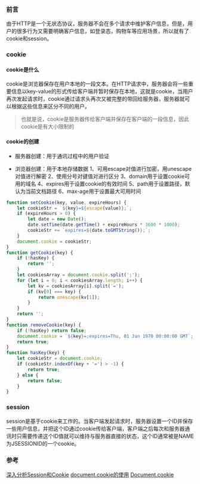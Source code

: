 ### 前言
由于HTTP是一个无状态协议，服务器不会在多个请求中维护客户信息，但是，用户的很多行为又需要明确客户信息，如登录态，购物车等应用场景，所以就有了cookie和session。

### cookie
#### cookie是什么
cookie是浏览器保存在用户本地的一段文本。在HTTP请求中，服务器会将一些重要信息以key-value的形式传给客户端并暂时保存在本地，这就是cookie，当用户再次发起请求时，cookie通过请求头再次又被完整的带回给服务器，服务器就可以根据这些信息来区分不同的用户。

> 也就是说，cookie是服务器传给客户端并保存在客户端的一段信息，因此cookie是有大小限制的

#### cookie的创建
- 服务器创建：用于通讯过程中的用户验证

- 浏览器创建：用于本地存储数据
1、可用escape对值进行加密，用unescape对值进行解密
2、使用分号对键值对进行区分
3、domain用于设置cookie可用的域名
4、expires用于设置cookie的有效时间
5、path用于设置路径，默认为当前文档路径
6、max-age用于设置最大可用时间
```js
function setCookie(key, value, expireHours) {
    let cookieStr = `${key}=${escape(value)};`;
    if (expireHours > 0) {
        let date = new Date();
        date.setTime(date.getTime() + expireHours * 3600 * 1000);
        cookieStr += `expires=${date.toGMTString()};`; 
    }
    document.cookie = cookieStr;
}
function getCookie(key) {
    if (!hasKey) {
        return '';
    }
    let cookiesArray = document.cookie.split(';');
    for (let i = 0; i < cookiesArray.length; i++) {
        let kv = cookiesArray[i].split('=');
        if (kv[0] === key) {
            return unescape(kv[1]);
        }
    }
    return '';
}
function removeCookie(key) {
    if (!hasKey) return false;
    document.cookie = `${key}=;expires=Thu, 01 Jan 1970 00:00:00 GMT`;
    return true;
}
function hasKey(key) {
    let cookieStr = document.cookie;
    if (cookieStr.indexOf(key + '=') > -1) {
        return true;
    } else {
        return false;
    }
}
```

### session
session是基于cookie来工作的。当客户端发起请求时，服务器设置一个ID并保存一些用户信息，并把这个ID通过cookie传给客户端，客户端之后每次和服务器通讯时只需要传递这个ID值就可以维持与服务器直接的状态，这个ID通常被是NAME为JSESSIONID的一个cookie。


### 参考
[深入分析Session和Cookie](https://juejin.im/post/5b7c1f4d6fb9a019f221ca14)
[document.cookie的使用](https://www.cnblogs.com/PopularProdigal/p/7495226.html)
[Document.cookie](https://developer.mozilla.org/zh-CN/docs/Web/API/Document/cookie)
